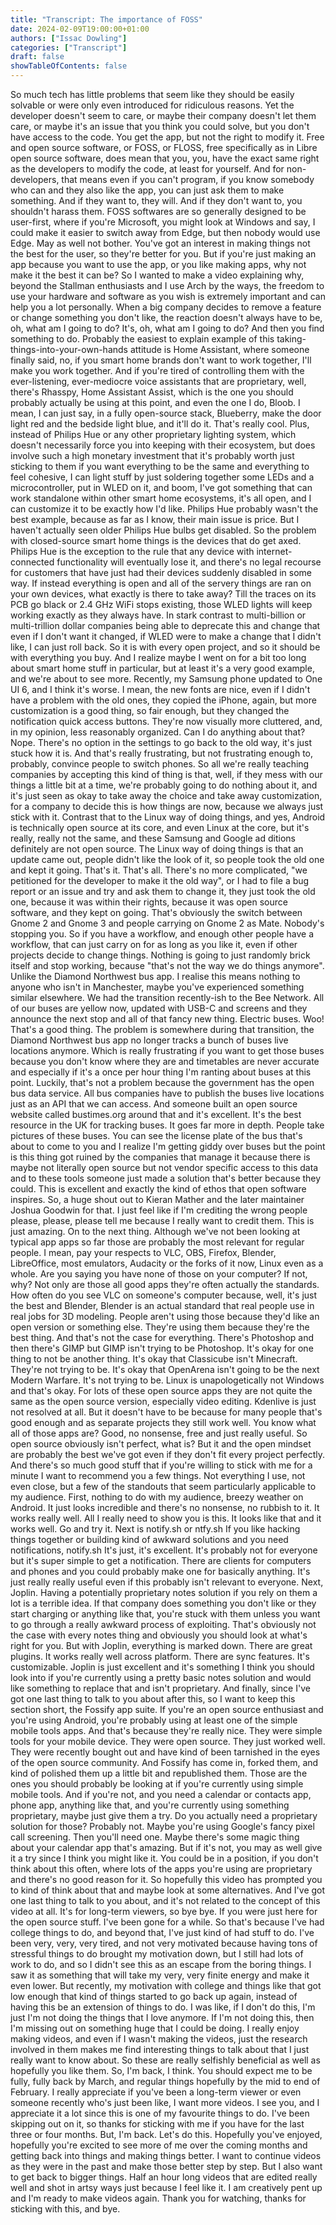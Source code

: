 ```yaml
---
title: "Transcript: The importance of FOSS"
date: 2024-02-09T19:00:00+01:00
authors: ["Issac Dowling"]
categories: ["Transcript"]
draft: false
showTableOfContents: false
---
```


﻿So much tech has little problems that seem like they should be easily solvable
or were only even introduced for ridiculous reasons.
Yet the developer doesn't seem to care, or maybe their company doesn't let them care,
or maybe it's an issue that you think you could solve,
but you don't have access to the code.
You get the app, but not the right to modify it.
Free and open source software, or FOSS, or FLOSS,
free specifically as in Libre open source software,
does mean that you, you, have the exact same right as the developers to modify the code,
at least for yourself.
And for non-developers, that means even if you can't program,
if you know somebody who can and they also like the app,
you can just ask them to make something.
And if they want to, they will.
And if they don't want to, you shouldn't harass them.
FOSS softwares are so generally designed to be user-first,
where if you're Microsoft, you might look at Windows and say,
I could make it easier to switch away from Edge,
but then nobody would
use Edge.
May as well not bother.
You've got an interest in making things not the best for the user,
so they're better for you.
But if you're just making an app because you want to use the app,
or you like making apps,
why not make it the best it can be?
So I wanted to make a video explaining why,
beyond the Stallman enthusiasts and I use Arch by the ways,
the freedom to use your hardware and software as you wish
is extremely important and can help you a lot personally.
When a big company decides to
remove a feature or change something you don't like,
the reaction doesn't always have to be,
oh, what am I going to do?
It's, oh, what am I going to do?
And then you find something to do.
Probably the easiest to explain example of this taking-things-into-your-own-hands attitude
is Home Assistant,
where someone finally said,
no, if you smart home brands don't want to work together,
I'll make you work together.
And if you're tired of controlling them
with the ever-listening, ever-mediocre voice assistants that are proprietary,
well, there's Rhasspy, Home Assistant Assist,
which is the one you should probably actually be using at this point,
and even the one I do, Bloob.
I mean, I can just say, in a fully open-source stack,
Blueberry, make the door light red and the bedside light blue,
and it'll do it. That's really cool.
Plus, instead of Philips Hue or any other proprietary lighting system,
which doesn't necessarily force you into keeping with their ecosystem,
but does involve such a high monetary investment
that it's probably worth just sticking to them
if you want everything to be the same and everything to feel cohesive,
I can light stuff by just soldering together some LEDs and a microcontroller,
put in WLED on it, and boom,
I've got something that can work standalone within other smart home ecosystems,
it's all open, and I can customize it to be exactly how I'd like.
Philips Hue probably wasn't the best example,
because as far as I know, their main issue is price.
But I haven't actually seen older Philips Hue bulbs
get disabled.
So the problem with closed-source smart home things
is the devices that do get axed.
Philips Hue is the exception to the rule
that any device with internet-connected functionality
will eventually lose it,
and there's no legal recourse for customers
that have just had their devices suddenly disabled in some way.
If instead everything is open
and all of the servery things are ran on your own devices,
what exactly is there to take away?
Till the traces on its PCB
go black or 2.4 GHz WiFi stops existing,
those WLED lights will keep working exactly as they always have.
In stark contrast to multi-billion or multi-trillion dollar companies
being able to deprecate this and change that
even if I don't want it changed,
if WLED were to make a change that I didn't like,
I can just roll back.
So it is with every open project,
and so it should be with everything you buy.
And I realize maybe I went on for a bit too long
about smart home stuff in
particular,
but at least it's a very good example,
and we're about to see more.
Recently, my Samsung phone updated to One UI 6,
and I think it's worse.
I mean, the new fonts are nice,
even if I didn't have a problem with the old ones,
they copied the iPhone, again,
but more customization is a good thing, so fair enough,
but they changed the notification quick access buttons.
They're now visually more cluttered,
and, in my opinion, less reasonably organized.
Can I do anything about that?
Nope.
There's no option in the settings to go back to the old way,
it's just stuck how it is.
And that's really frustrating,
but not frustrating enough to, probably,
convince people to switch phones.
So all we're really teaching companies
by accepting this kind of thing
is that, well, if they mess with our things
a little bit at a time,
we're probably going to do nothing about it,
and it's just seen as okay to take away the choice
and take away customization,
for a company to decide this is how things are now,
because we always just stick with it.
Contrast that to the Linux way of doing things,
and yes, Android is technically open source at its core,
and even Linux at the core,
but it's really, really not the same,
and these Samsung and Google ad ditions
definitely are not open source.
The Linux way of doing things is that
an update came out, people didn't like the look of it,
so people took the old one and kept it going.
That's it. That's all.
There's no more complicated,
"we petitioned for the developer
to make it the old way",
or I had to file a bug report or an issue
and try and ask them to change it,
they just took the old one,
because it was within their rights,
because it was open source software,
and they kept on going.
That's obviously the switch between Gnome 2 and Gnome 3
and people carrying on Gnome 2 as Mate.
Nobody's stopping you.
So if you have a workflow,
and enough other people have a workflow,
that can just carry on for as long as you like it,
even if other projects decide to change things.
Nothing is going to just randomly brick itself
and stop working, because "that's not the way we do things anymore".
Unlike the Diamond Northwest bus app.
I realise this means nothing
to anyone who isn't in Manchester,
maybe you've experienced something similar elsewhere.
We had the transition recently-ish
to the Bee Network.
All of our buses are yellow now,
updated with USB-C and screens
and they announce the next stop
and all of that fancy new thing.
Electric buses. Woo! That's a good thing.
The problem is somewhere
during that transition,
the Diamond Northwest bus app
no longer tracks a bunch of buses
live locations anymore.
Which is really frustrating
if you want to get those buses
because you don't know where they are
and timetables are never accurate
and especially if it's a once per hour thing
I'm ranting about buses at this point.
Luckily, that's not a problem
because the government has the open bus data service.
All bus companies have to publish
the buses live locations
just as an API that we can access.
And someone built an open source website
called bustimes.org around that
and it's excellent.
It's the best resource in the UK for tracking buses.
It goes far more in depth.
People take pictures of these buses.
You can see the license plate of the bus
that's about to come to you
and I realize I'm getting giddy over buses
but the point is
this thing got ruined by the companies
that manage it
because there is maybe not literally open source
but not vendor specific
access to this data
and to these tools
someone just made a solution
that's better because they could.
This is excellent and exactly the kind of
ethos that open
software inspires.
So, a huge shout out to Kieran Mather
and the later maintainer Joshua Goodwin
for that. I just feel like
if I'm crediting the wrong people
please, please, please tell me because I really want to credit them.
This is just amazing.
On to the next thing. Although we've not been looking at
typical app apps so far
those are probably the most relevant for regular people.
I mean, pay your respects to
VLC, OBS, Firefox,
Blender, LibreOffice,
most emulators, Audacity
or the forks of it now,
Linux even as a whole.
Are you saying you have none of those on your computer?
If not, why?
Not only are those all good apps
they're often actually the standards.
How often do you see VLC on someone's computer
because, well, it's just the best
and Blender, Blender is an actual standard
that real people use in real jobs
for 3D modeling. People aren't using those
because they'd like an open version
or something else. They're using them because
they're the best thing.
And that's not the case for everything.
There's Photoshop and then there's GIMP
but GIMP isn't trying to be Photoshop.
It's okay for one thing to
not be another thing.
It's okay that Classicube isn't Minecraft.
They're not trying to be.
It's okay that OpenArena isn't going to be the next
Modern Warfare. It's not trying to be.
Linux is unapologetically
not Windows and that's okay.
For lots of these open source apps
they are not quite the same as the
open source version, especially
video editing. Kdenlive is just not
resolved at all.
But it doesn't have to be because for many people
that's good enough and as separate
projects they still work well.
You know what all of those apps are?
Good, no nonsense, free
and just really useful.
So open source obviously
isn't perfect, what is?
But it and the
open mindset are probably the best
we've got even if they don't fit
every project perfectly.
And there's so much good stuff
that if you're willing to stick with me for a minute
I want to recommend you a few things.
Not everything I use, not even close,
but a few of the standouts
that seem particularly applicable to my
audience. First,
nothing to do with my audience, breezy weather
on Android. It just
looks incredible and there's
no nonsense, no rubbish to it.
It works really well. All I really
need to show you is this.
It looks like that and it works
well. Go and try it.
Next is notify.sh
or ntfy.sh
If you like
hacking things together or building
kind of awkward solutions and you
need notifications, notify.sh
It's just, it's excellent.
It's probably not for everyone but it's
super simple to get a notification.
There are clients for computers and phones
and you could probably make one for basically
anything. It's just really really
useful even if this probably isn't relevant
to everyone. Next, Joplin.
Having a potentially proprietary
notes solution if you rely on them a lot
is a terrible idea.
If that company does something you don't like
or they start charging or anything like
that, you're stuck with them unless you want to
go through a really awkward process of exploiting.
That's obviously not the case with
every notes thing and obviously you should
look at what's right for you. But with
Joplin, everything is marked down. There
are great plugins. It works really well across
platform. There are sync features. It's
customizable. Joplin is just
excellent and it's something I think you should
look into if you're currently using
a pretty basic notes solution
and would like something to replace that
and isn't proprietary.
And finally, since I've got one last thing
to talk to you about after this, so I
want to keep this section short, the
Fossify app suite. If you're an
open source enthusiast and you're
using Android, you're probably using
at least one of the simple mobile tools
apps. And that's because they're really nice.
They were simple tools for your
mobile device. They were open source. They just
worked well. They were recently
bought out and have kind of been
tarnished in the eyes of the open source
community. And Fossify has come in,
forked them, and kind of polished
them up a little bit and republished them.
Those are the ones you should probably be
looking at if you're currently using simple
mobile tools. And if you're not, and you need
a calendar or contacts app,
phone app, anything like that,
and you're currently using something proprietary,
maybe just give them a try.
Do you actually need a proprietary solution
for those? Probably not.
Maybe you're using Google's fancy
pixel call screening. Then you'll
need one. Maybe there's some magic thing about
your calendar app that's amazing.
But if it's not, you may as well give it a try
since I think you might like it. You could be
in a position, if you don't think about this often,
where lots of the apps you're using
are proprietary and there's no good reason
for it. So hopefully this video
has prompted you to kind of think
about that and maybe look at some alternatives.
And I've got one last thing to talk to you
about, and it's not related to the
concept of this video at
all. It's for long-term viewers, so
bye bye.
If you were just here for the open source stuff.
I've been gone for a while.
So that's because
I've had college things to do, and
beyond that, I've just kind of had
stuff to do. I've been very, very, very
tired, and
not very motivated
because having tons of stressful
things to do brought my
motivation down, but I still
had lots of work to do, and so I didn't
see this as an escape from
the boring things. I saw it as
something that
will take my very, very finite
energy and make
it even lower.
But recently, my motivation
with college and things like that
got low enough that
kind of things started to go back up
again, instead of having
this be an extension
of things to do.
I was like, if I don't do this, I'm just
I'm not doing the
things that I love anymore.
If I'm not doing this,
then I'm missing out on something huge
that I could be doing. I really enjoy
making videos,
and even
if I wasn't making the videos,
just the research involved in them makes me
find interesting things to talk about
that I just really want to know about.
So these are really selfishly beneficial
as well as hopefully you like them.
So, I'm
back, I think.
You should expect me to be fully, fully
back by March, and regular
things hopefully by the
mid to end of February.
I really appreciate
if you've been a long-term viewer
or even someone recently who's just
been like, I want more videos.
I see you, and I appreciate it
a lot since this is one of my favourite things
to do. I've been
skipping out on it, so thanks for
sticking with me if you have for the last
three or four months.
But,
I'm back. Let's do this.
Hopefully you've enjoyed,
hopefully you're excited to see more
of me over the
coming months and getting back
into things and making things better.
I want to continue videos as they were
in the past and
make those better step by step.
But I also want to get back to bigger things.
Half an hour long videos that are edited
really well and shot in
artsy ways just because I feel
like it. I am
creatively pent up
and I'm ready to
make videos again. Thank you
for watching, thanks for
sticking with this, and
bye.
